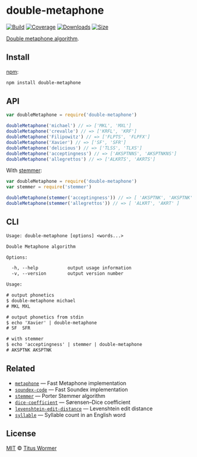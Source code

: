 # double-metaphone

[![Build][build-badge]][build]
[![Coverage][coverage-badge]][coverage]
[![Downloads][downloads-badge]][downloads]
[![Size][size-badge]][size]

[Double metaphone algorithm][source].

## Install

[npm][]:

```sh
npm install double-metaphone
```

## API

```js
var doubleMetaphone = require('double-metaphone')

doubleMetaphone('michael') // => ['MKL', 'MXL']
doubleMetaphone('crevalle') // => ['KRFL', 'KRF']
doubleMetaphone('Filipowitz') // => ['FLPTS', 'FLPFX']
doubleMetaphone('Xavier') // => ['SF', 'SFR']
doubleMetaphone('delicious') // => ['TLSS', 'TLXS']
doubleMetaphone('acceptingness') // => ['AKSPTNNS', 'AKSPTNKNS']
doubleMetaphone('allegrettos') // => ['ALKRTS', 'AKRTS']
```

With [stemmer][]:

```js
var doubleMetaphone = require('double-metaphone')
var stemmer = require('stemmer')

doubleMetaphone(stemmer('acceptingness')) // => [ 'AKSPTNK', 'AKSPTNK' ]
doubleMetaphone(stemmer('allegrettos')) // => [ 'ALKRT', 'AKRT' ]
```

## CLI

```txt
Usage: double-metaphone [options] <words...>

Double Metaphone algorithm

Options:

  -h, --help           output usage information
  -v, --version        output version number

Usage:

# output phonetics
$ double-metaphone michael
# MKL MXL

# output phonetics from stdin
$ echo 'Xavier' | double-metaphone
# SF  SFR

# with stemmer
$ echo 'acceptingness' | stemmer | double-metaphone
# AKSPTNK AKSPTNK
```

## Related

*   [`metaphone`](https://github.com/words/metaphone)
    — Fast Metaphone implementation
*   [`soundex-code`](https://github.com/words/soundex-code)
    — Fast Soundex implementation
*   [`stemmer`](https://github.com/words/stemmer)
    — Porter Stemmer algorithm
*   [`dice-coefficient`](https://github.com/words/dice-coefficient)
    — Sørensen–Dice coefficient
*   [`levenshtein-edit-distance`](https://github.com/words/levenshtein-edit-distance)
    — Levenshtein edit distance
*   [`syllable`](https://github.com/words/syllable)
    — Syllable count in an English word

## License

[MIT][license] © [Titus Wormer][author]

<!-- Definitions -->

[build-badge]: https://img.shields.io/travis/words/double-metaphone.svg

[build]: https://travis-ci.org/words/double-metaphone

[coverage-badge]: https://img.shields.io/codecov/c/github/words/double-metaphone.svg

[coverage]: https://codecov.io/github/words/double-metaphone

[downloads-badge]: https://img.shields.io/npm/dm/double-metaphone.svg

[downloads]: https://www.npmjs.com/package/double-metaphone

[size-badge]: https://img.shields.io/bundlephobia/minzip/double-metaphone.svg

[size]: https://bundlephobia.com/result?p=double-metaphone

[npm]: https://www.npmjs.com

[license]: license

[author]: https://wooorm.com

[source]: https://en.wikipedia.org/wiki/metaphone

[stemmer]: https://github.com/words/stemmer
